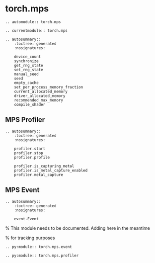 # torch.mps

```{eval-rst}
.. automodule:: torch.mps
```

```{eval-rst}
.. currentmodule:: torch.mps
```

```{eval-rst}
.. autosummary::
    :toctree: generated
    :nosignatures:

    device_count
    synchronize
    get_rng_state
    set_rng_state
    manual_seed
    seed
    empty_cache
    set_per_process_memory_fraction
    current_allocated_memory
    driver_allocated_memory
    recommended_max_memory
    compile_shader
```

## MPS Profiler

```{eval-rst}
.. autosummary::
    :toctree: generated
    :nosignatures:

    profiler.start
    profiler.stop
    profiler.profile

    profiler.is_capturing_metal
    profiler.is_metal_capture_enabled
    profiler.metal_capture
```

## MPS Event

```{eval-rst}
.. autosummary::
    :toctree: generated
    :nosignatures:

    event.Event

```

% This module needs to be documented. Adding here in the meantime

% for tracking purposes

```{eval-rst}
.. py:module:: torch.mps.event
```

```{eval-rst}
.. py:module:: torch.mps.profiler
```
